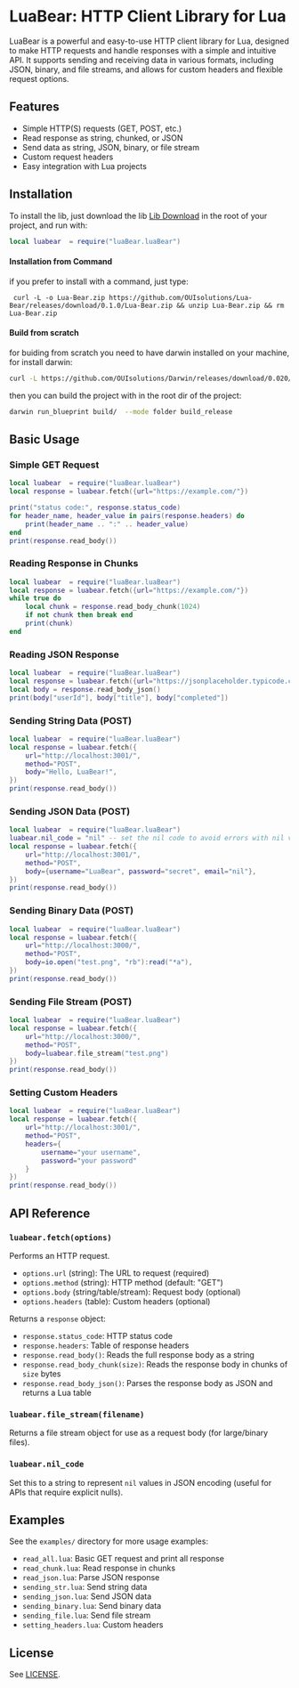 # LuaBear: HTTP Client Library for Lua

LuaBear is a powerful and easy-to-use HTTP client library for Lua, designed to make HTTP requests and handle responses with a simple and intuitive API. It supports sending and receiving data in various formats, including JSON, binary, and file streams, and allows for custom headers and flexible request options.

## Features
- Simple HTTP(S) requests (GET, POST, etc.)
- Read response as string, chunked, or JSON
- Send data as string, JSON, binary, or file stream
- Custom request headers
- Easy integration with Lua projects

## Installation
To install the lib, just download the lib [Lib Download](https://github.com/OUIsolutions/Lua-Bear/releases/download/0.1.0/Lua-Bear.zip)
in the root of your project, and run with:

```lua
local luabear  = require("luaBear.luaBear")

```



#### Installation from Command
if you prefer to install with a command, just type:
```shell
 curl -L -o Lua-Bear.zip https://github.com/OUIsolutions/Lua-Bear/releases/download/0.1.0/Lua-Bear.zip && unzip Lua-Bear.zip && rm Lua-Bear.zip
```


#### Build from scratch

for buiding from scratch you need to have darwin installed on your machine, for install darwin:
```bash
curl -L https://github.com/OUIsolutions/Darwin/releases/download/0.020/darwin.out -o darwin.out && chmod +x darwin.out &&  sudo  mv darwin.out /usr/bin/darwin
```
then you can build the project with in the root dir of the project:
```bash
darwin run_blueprint build/  --mode folder build_release
```


## Basic Usage

### Simple GET Request
```lua
local luabear  = require("luaBear.luaBear")
local response = luabear.fetch({url="https://example.com/"})

print("status code:", response.status_code)
for header_name, header_value in pairs(response.headers) do
    print(header_name .. ":" .. header_value)
end
print(response.read_body())
```

### Reading Response in Chunks
```lua
local luabear  = require("luaBear.luaBear")
local response = luabear.fetch({url="https://example.com/"})
while true do
    local chunk = response.read_body_chunk(1024)
    if not chunk then break end
    print(chunk)
end
```

### Reading JSON Response
```lua
local luabear  = require("luaBear.luaBear")
local response = luabear.fetch({url="https://jsonplaceholder.typicode.com/todos/1"})
local body = response.read_body_json()
print(body["userId"], body["title"], body["completed"])
```

### Sending String Data (POST)
```lua
local luabear  = require("luaBear.luaBear")
local response = luabear.fetch({
    url="http://localhost:3001/",
    method="POST",
    body="Hello, LuaBear!",
})
print(response.read_body())
```

### Sending JSON Data (POST)
```lua
local luabear  = require("luaBear.luaBear")
luabear.nil_code = "nil" -- set the nil code to avoid errors with nil values
local response = luabear.fetch({
    url="http://localhost:3001/",
    method="POST",
    body={username="LuaBear", password="secret", email="nil"},
})
print(response.read_body())
```

### Sending Binary Data (POST)
```lua
local luabear  = require("luaBear.luaBear")
local response = luabear.fetch({
    url="http://localhost:3000/",
    method="POST",
    body=io.open("test.png", "rb"):read("*a"),
})
print(response.read_body())
```

### Sending File Stream (POST)
```lua
local luabear  = require("luaBear.luaBear")
local response = luabear.fetch({
    url="http://localhost:3000/",
    method="POST",
    body=luabear.file_stream("test.png")
})
print(response.read_body())
```

### Setting Custom Headers
```lua
local luabear  = require("luaBear.luaBear")
local response = luabear.fetch({
    url="http://localhost:3001/",
    method="POST",
    headers={
        username="your username",
        password="your password"
    }
})
print(response.read_body())
```

## API Reference

### `luabear.fetch(options)`
Performs an HTTP request.
- `options.url` (string): The URL to request (required)
- `options.method` (string): HTTP method (default: "GET")
- `options.body` (string/table/stream): Request body (optional)
- `options.headers` (table): Custom headers (optional)

Returns a `response` object:
- `response.status_code`: HTTP status code
- `response.headers`: Table of response headers
- `response.read_body()`: Reads the full response body as a string
- `response.read_body_chunk(size)`: Reads the response body in chunks of `size` bytes
- `response.read_body_json()`: Parses the response body as JSON and returns a Lua table

### `luabear.file_stream(filename)`
Returns a file stream object for use as a request body (for large/binary files).

### `luabear.nil_code`
Set this to a string to represent `nil` values in JSON encoding (useful for APIs that require explicit nulls).

## Examples
See the `examples/` directory for more usage examples:
- `read_all.lua`: Basic GET request and print all response
- `read_chunk.lua`: Read response in chunks
- `read_json.lua`: Parse JSON response
- `sending_str.lua`: Send string data
- `sending_json.lua`: Send JSON data
- `sending_binary.lua`: Send binary data
- `sending_file.lua`: Send file stream
- `setting_headers.lua`: Custom headers

## License
See [LICENSE](/LICENSE).

